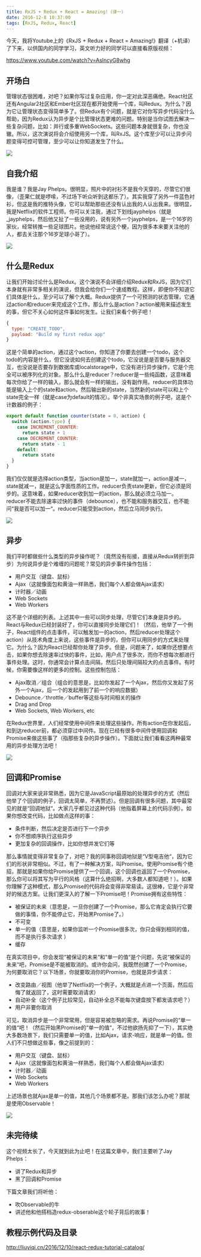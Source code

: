 ```yaml
---
title: RxJS + Redux + React = Amazing!（译一）
date: 2016-12-8 10:37:00
tags: [RxJS, Redux, React]
---
```


今天，我将Youtube上的《RxJS + Redux + React = Amazing!》翻译（+机译）了下来，以供国内的同学学习，英文听力好的同学可以直接看原版视频：

https://www.youtube.com/watch?v=AslncyG8whg

<!--more-->

## 开场白

管理状态很困难，对吧？如果你写过复杂应用，你一定对此深恶痛绝。React社区还有Angular2社区和Ember社区现在都开始使用一个库，叫Redux。为什么？因为它让管理状态变得简单多了。但Redux有个问题，就是它对你写异步代码没什么帮助，因为Redux认为异步是个比管理状态更难的问题。特别是当你试图去解决一些复杂问题，比如：并行或多重WebSockets。这些问题本身就很复杂，你也没辙。所以，这次演说将会介绍使用另一个库，叫RxJS。这个库至少可以让异步问题变得可控可管理，至少可以让你知道发生了什么。

![](https://ws2.sinaimg.cn/large/83900b4egw1fajfdn4115j20dw08pabg.jpg)

## 自我介绍

我是谁？我是Jay Phelps。很明显，照片中的衬衫不是我今天穿的，尽管它们很像，（歪果仁就是啰嗦，不过场下听众听到这都乐了）。其实我穿了另外一件蓝色衬衫，但这是我的推特头像，它可以帮助那些还没有认出我的人认出我来。很明显，我是Netflix的软件工程师。你可以关注我，通过下划线jayphelps（就是_jayphelps，然后他又扯了一些没用的，说有另外一个jayphelps，是一个16岁的家伙，经常转推一些足球图片。他说他经常说这个梗，因为很多本来要关注他的人，都去关注那个16岁足球小哥了）。

![](https://ws2.sinaimg.cn/large/83900b4egw1fajfagmj60j20dw08pgmo.jpg)

## 什么是Redux

让我们开始讨论什么是Redux。这个演说不会详细介绍Redux和RxJS，因为它们本身就有非常多相关的演说，但我会给你们一个速成教程。这样，即便你不知道它们具体是什么，至少可以了解个大概。Redux提供了一个可预测的状态管理，它通过action和reducer来完成这个工作。那么什么是action？action被用来描述发生的事，但它不关心如何这件事如何发生。让我们来看个例子吧！

```js
{
  type: "CREATE_TODO",
  payload: "Build my first redux app"
}
```

这是个简单的action，通过这个action，你知道了你要去创建一个todo，这个todo的内容是什么，但它没说如何去创建这个todo，它没说是是否要与服务器交互，也没说是否要存到数据库或localstorage中，它没有进行异步操作，它是个完全可以被序列化的对象。那么什么是reducer？reducer是一些纯函数，这意味着每次你给了一样的输入，那么就会有一样的输出，没有副作用。reducer的具体功能是输入上个的state和action，然后输出新的state，当然新的state可以和上个state完全一样（就是case为default的情况）。举个非真实场景的例子吧，这是个计数器的例子：

```js
export default function counter(state = 0, action) {
  switch (action.type) {
    case INCREMENT_COUNTER:
      return state + 1
    case DECREMENT_COUNTER:
      return state - 1
    default:
      return state
  }
}
```
我们仅仅就是选择action类型，当action是加一，state就加一，action是减一，state就减一，就是这么字面性质的工作。reducer负责state更新，但它必须是同步的。这意味着，如果reducer收到加一的action，那么就必须立马加一。reducer不能去除速率过快的事件（debounce），也不能和服务器交互，也不能问“我是否可以加一“。reducer只能受到action，然后立马同步执行。

![](https://ws1.sinaimg.cn/large/83900b4egw1fajm1o61ufj20dw08pwfk.jpg)

## 异步

我们平时都做些什么类型的异步操作呢？（竟然没有衔接，直接从Redux转折到异步）为何说异步是个难缠的问题呢？常见的异步事件操作包括：

 - 用户交互（键盘、鼠标）
 - Ajax（这就像面包和黄油一样熟悉，我们每个人都会做Ajax请求）
 - 计时器／动画
 - Web Sockets 
 - Web Workers

这不是个详细的列表。上述其中一些可以同步处理，尽管它们本身是异步的。React与Redux已经封装好了，你可以直接同步处理它们！（然后，他举了一个例子，React组件的点击事件，可以触发加一的action，然后reducer处理这个action）从技术角度上来说，这些事件是异步的，但你可以用同步的方式来处理它。为什么？因为React已经帮你处理了异步。但是，问题来了，如果你还想要点击，如果你想去除速率过快的事件，比如，用户点了很多次，而你不想每次都进行事件处理。这时，你通常会计算点击间隔，然后只处理间隔较大的点击事件。有时候，你需要像这样的更多的控制。这些控制包括：

 - Ajax取消／组合（组合的意思是，比如你发起了一个Ajax，然后你又发起了另外一个Ajax，后一个的发起用到了前一个的响应数据）
 - Debounce／throttle／buffer等这些与时间相关的操作
 - Drag and Drop 
 - Web Sockets, Web Workers, etc

在Redux世界里，人们经常使用中间件来处理这些操作。所有action在你发起后，和到达reducer前，都必须穿过中间件。现在已经有很多中间件使用回调和Promise来做这些事了（指那些复杂的异步操作）。下面就让我们看看这两种最常用的异步处理方法吧！

![](https://ws4.sinaimg.cn/large/83900b4egw1fajlzuj7r5j20dw08p75d.jpg)

## 回调和Promise

回调对大家来说非常熟悉，因为它是JavaScript最原始的处理异步的方式（然后他举了个回调的例子，回调太简单，不再赘述）。但是回调有很多问题，其中最常见的就是“回调地狱“。大家几乎都见过这种代码（他指着屏幕上的代码示例）。如果你想改变代码，比如做点这样的事：

 - 条件判断，然后决定是否进行下一个异步
 - 你不想顺序执行这些异步
 - 更加复杂的回调操作，比如你想并发它们等

那么事情就变得非常复杂了，对吧？我的同事称回调地狱是“V型电吉他“，因为它们的形状非常相似。不过，有了一种解决方案，叫Promise。使用Promise有个绝招，那就是如果你给Promise提供了一个回调，这个回调也返回了一个Promise，那么你可以将其写为平行的风格（这算什么绝招啊，大多数人都知道吧！）。如果你理解了这种模式，那么Promise的代码将会变得非常易读。这很棒，它是个非常好的候选方案。让我们更深入的了解一下Promise吧！Promise拥有这些特性：

- 被保证的未来（意思是，一旦你创建了一个Promise，那么它肯定会执行它要做的事情，你不能停止它，开始黑Promise了。）
- 不可变
- 单一的值（意思是，如果你监听一个Promise很多次，你只会得到相同的值，而不是执行多次请求 ）
- 缓存

在真实项目中，你会发现“被保证的未来“和“单一的值“是个问题，先说“被保证的未来“吧，Promise是不能被取消的。或许你会问，我既然创建了一个Promise，为何要取消它？以下场景，你就要取消你的Promise，也就是异步请求：

 - 改变路由／视图（他举了Netflix的一个例子，大概就是点进一个页面，然后后悔了就返回了，这时需要取消请求）
 - 自动补全（这个例子比较常见，自动补全总不能每次键盘按下都发请求吧？）
 - 用户非要你取消

可见，取消异步是一个非常常用，但是容易被忽略的需求。再说Promise的“单一的值“吧！（然后开始黑Promise的“单一的值“，不过他欲扬先抑了一下），其实绝大多数场景下，我们只需要单一的值，比如Ajax，请求-响应，就是单一的值。但人们不只想做这些事，像之前提到的：

- 用户交互（键盘、鼠标）
- Ajax（这就像面包和黄油一样熟悉，我们每个人都会做Ajax请求）
- 计时器／动画
- Web Sockets 
- Web Workers

上述场景也就Ajax是单一的值，其他几个场景都不是。那我们该怎么办呢？那就是使用Observable！

![](https://ws4.sinaimg.cn/large/83900b4egw1fajm3lhmmoj20dw08pjsc.jpg)

## 未完待续

这个视频太长了，今天就到此为止吧！在这篇文章中，我们主要听了Jay Phelps：

 - 讲了Redux和异步  
 - 黑了回调和Promise

下篇文章我们将听他：

 - 吹Observable的牛
 - 讲述他和他搭档造redux-obserable这个轮子背后的故事！


## 教程示例代码及目录

http://liuyiqi.cn/2016/12/10/react-redux-tutorial-catalog/
